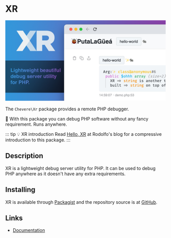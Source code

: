 # XR

![XR](../src/packages/xr/xr-social.jpg)

The `Chevere\Xr` package provides a remote PHP debugger.

👏 With this package you can debug PHP software without any fancy requirement. Runs anywhere.

::: tip 💡 XR introduction
 Read [Hello, XR](https://rodolfo.is/2022/01/06/hello-xr/) at Rodolfo's blog for a compressive introduction to this package.
:::

## Description

XR is a lightweight debug server utility for PHP. It can be used to debug PHP anywhere as it doesn't have any extra requirements.

## Installing

XR is available through [Packagist](https://packagist.org/packages/chevere/xr) and the repository source is at [GitHub](https://github.com/chevere/xr).

## Links

* [Documentation](https://xr-docs.chevere.org/)
